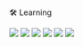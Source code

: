 🛠 Learning

<img src="https://img.shields.io/badge/C-black?style=for-the-badge&logo=c&logoColor=white"></img>
<img src="https://img.shields.io/badge/C-sharp-black?style=for-the-badge&logo=c-sharp&logoColor=white"></img>
<img src="https://img.shields.io/badge/Java-black?style=for-the-badge&logo=java&logoColor=white%22%3E"></img>
<img src="https://img.shields.io/badge/HTML-black?style=for-the-badge&logo=html&logoColor=61DAFB"></img>
<img src="https://img.shields.io/badge/CSS-black?style=for-the-badge&logo=css&logoColor=61DAFB"></img>
<img src="https://img.shields.io/badge/JavaScript-black?style=for-the-badge&logo=js&logoColor=61DAFB"></img>

